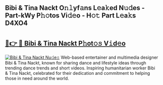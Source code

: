## Bibi & Tina Nackt O𝚗𝚕yf𝚊ns L𝚎a𝚔ed N𝚞𝚍es - Part-kWy P𝚑𝚘tos Vi𝚍𝚎o - H𝚘𝚝 Part L𝚎a𝚔s D4XO4

# <h2><a href="http://kf2ro4.oniu.top/?m=Bibi+%26+Tina+Nackt">🔗👉 🔴 Bibi & Tina Nackt P𝚑ot𝚘𝚜 V𝚒d𝚎o</a></h2>

[![Bibi & Tina Nackt Nu𝚍e𝚜](https://i.imgur.com/0qMVB7G.gif)](http://kf2ro4.oniu.top/?m=Bibi+%26+Tina+Nackt)
Web-based entertainer and multimedia designer Bibi & Tina Nackt, known for sharing dance and lifestyle ideas through trending dance trends and short videos. Inspiring humanitarian worker Bibi & Tina Nackt, celebrated for their dedication and commitment to helping those in need around the world.  
